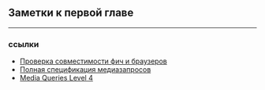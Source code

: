 ## Заметки к первой главе
***

### ссылки

- [Проверка совместимости фич и браузеров](https://caniuse.com/)
- [Полная спецификация медиазапросов](https://www.w3.org/TR/css3-mediaqueries/)
- [Media Queries Level 4](https://drafts.csswg.org/mediaqueries-4/)